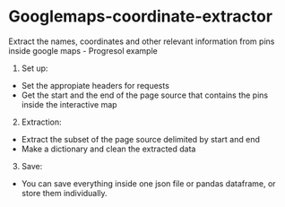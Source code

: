 # Googlemaps-coordinate-extractor
Extract the names, coordinates and other relevant information from pins inside google maps - Progresol example
1. Set up:
 - Set the appropiate headers for requests
 - Get the start and the end of the page source that contains the pins inside the interactive map
2. Extraction:
 - Extract the subset of the page source delimited by start and end
 - Make a dictionary and clean the extracted data
3. Save:
 - You can save everything inside one json file or pandas dataframe, or store them individually. 
